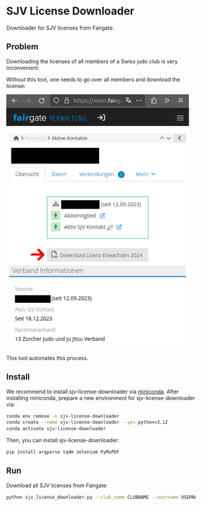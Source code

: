 # SJV License Downloader

Downloader for SJV licenses from Fairgate.

## Problem

Downloading the licenses of all members of a Swiss judo club is very inconvenient.

Without this tool, one needs to go over all members and download the license:

![Screenshot](./Screenshot.png)

This tool automates this process.

## Install

We recommend to install sjv-license-downloader via
[miniconda](https://docs.anaconda.com/miniconda/miniconda-install/). After
installing miniconda, prepare a new environment for sjv-license-downloader via:

```bash
conda env remove -n sjv-license-downloader
conda create --name sjv-license-downloader --yes python=3.12
conda activate sjv-license-downloader
```

Then, you can install sjv-license-downloader:

```bash
pip install argparse tqdm selenium PyMuPDF
```

## Run

Download all SJV licenses from Fairgate:

```bash
python sjv_license_downloader.py --club_name CLUBNAME --username USERNAME --password PASSWORD
```
